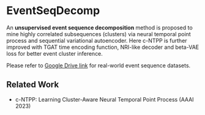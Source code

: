 # EventSeqDecomp

An **unsupervised event sequence decomposition** method is proposed to mine highly correlated subsequences (clusters) via neural temporal point process and sequential variational autoencoder. Here c-NTPP is further improved with TGAT time encoding function, NRI-like decoder and beta-VAE loss for better event cluster inference.

Please refer to [Google Drive link](https://drive.google.com/drive/folders/0BwqmV0EcoUc8UklIR1BKV25YR1U?resourcekey=0-OrlU87jyc1m-dVMmY5aC4w&usp=sharing) for real-world event sequence datasets.

## Related Work

- c-NTPP: Learning Cluster-Aware Neural Temporal Point Process (AAAI 2023)
